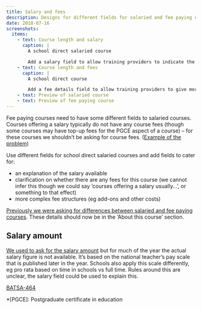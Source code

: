 ```yaml
---
title: Salary and fees
description: Designs for different fields for salaried and fee paying courses
date: 2018-07-16
screenshots:
  items:
    - text: Course length and salary
      caption: |
        A school direct salaried course

        Add a salary field to allow training providers to indicate the amount of salary available and whether there are any other costs. We also prompt for an explicit declaration that there are no fees to pay.
    - text: Course length and fees
      caption: |
        A school direct course

        Add a fee details field to allow training providers to give more details if their fees are more complex (eg top-up fees for PGCE aspect of the course).
    - text: Preview of salaried course
    - text: Preview of fee paying course
---
```


Fee paying courses need to have some different fields to salaried courses. Courses offering a salary typically do not have any course fees (though some courses may have top-up fees for the PGCE aspect of a course) – for these courses we shouldn’t be asking for course fees. ([Example of the problem](/publish-teacher-training-courses/templates#dont-use-a-template))

Use different fields for school direct salaried courses and add fields to cater for:

- an explanation of the salary available
- clarification on whether there are any fees for this course (we cannot infer this though we could say ‘courses offering a salary usually…’, or something to that effect)
- more complex fee structures (eg add-ons and other costs)

[Previously we were asking for differences between salaried and fee paying courses](/publish-teacher-training-courses/school-direct-view#salary). These details should now be in the ‘About this course’ section.

## Salary amount

[We used to ask for the salary amount](/publish-teacher-training-courses/school-direct-view#salary) but for much of the year the actual salary figure is not available. It’s based on the national teacher’s pay scale that is published later in the year. Schools also apply this scale differently, eg pro rata based on time in schools vs full time. Rules around this are unclear, the salary field could be used to explain this.

[BATSA-464](https://dfedigital.atlassian.net/browse/BATSA-464)

*[PGCE]: Postgraduate certificate in education

